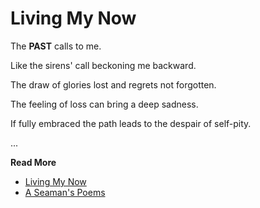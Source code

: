 # Living My Now


The **PAST** calls to me.

Like the sirens' call beckoning me backward.

The draw of glories lost and regrets not forgotten.

The feeling of loss can bring a deep sadness.

If fully embraced the path leads to the despair of self-pity.

...

**Read More**

* [Living My Now](https://seamansguide.com/book/poem/Now.md)
* [A Seaman's Poems](https://seamansguide.com/book/poem)

